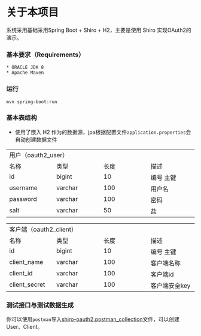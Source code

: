 关于本项目
=================

系统采用基础采用Spring Boot + Shiro + H2，主要是使用 Shiro 实现OAuth2的演示。

### 基本要求（Requirements）

	* ORACLE JDK 8
	* Apache Maven

### 运行

	mvn spring-boot:run

### 基本表结构

* 使用了嵌入 H2 作为的数据源，jpa根据配置文件`application.properties`会自动创建数据文件

<table>
    <tbody>
        <tr class="firstRow">
            <td valign="top" rowspan="1" colspan="4" style="word-break: break-all;">
                用户（oauth2_user）<br/>
            </td>
        </tr>
        <tr>
            <td width="190" valign="top" style="word-break: break-all;">
                名称<br/>
            </td>
            <td width="190" valign="top" style="word-break: break-all;">
                类型<br/>
            </td>
            <td width="190" valign="top" style="word-break: break-all;">
                长度<br/>
            </td>
            <td width="190" valign="top" style="word-break: break-all;">
                描述<br/>
            </td>
        </tr>
        <tr>
            <td width="190" valign="top" style="word-break: break-all;">
                id<br/>
            </td>
            <td width="190" valign="top" style="word-break: break-all;">
                bigint
            </td>
            <td width="190" valign="top" style="word-break: break-all;">
                10
            </td>
            <td width="190" valign="top" style="word-break: break-all;">
                编号 主键<br/>
            </td>
        </tr>
        <tr>
            <td width="190" valign="top" style="word-break: break-all;">
                username<br/>
            </td>
            <td width="190" valign="top" style="word-break: break-all;">
                varchar<br/>
            </td>
            <td width="190" valign="top" style="word-break: break-all;">
                100
            </td>
            <td width="190" valign="top" style="word-break: break-all;">
                用户名<br/>
            </td>
        </tr>
        <tr>
            <td width="190" valign="top" style="word-break: break-all;">
                password<br/>
            </td>
            <td width="190" valign="top" style="word-break: break-all;">
                varchar<br/>
            </td>
            <td width="190" valign="top" style="word-break: break-all;">
                100<br/>
            </td>
            <td width="190" valign="top" style="word-break: break-all;">
                密码<br/>
            </td>
        </tr>
        <tr>
            <td width="190" valign="top" style="word-break: break-all;">
                salt<br/>
            </td>
            <td width="190" valign="top" style="word-break: break-all;">
                varchar
            </td>
            <td width="190" valign="top" style="word-break: break-all;">
                50
            </td>
            <td width="190" valign="top" style="word-break: break-all;">
                盐<br/>
            </td>
        </tr>
    </tbody>
</table>

<table>
    <tbody>
        <tr class="firstRow">
            <td valign="top" rowspan="1" colspan="4" style="word-break: break-all;">
                客户端（oauth2_client）<br/>
            </td>
        </tr>
        <tr>
            <td width="190" valign="top" style="word-break: break-all;">
                名称<br/>
            </td>
            <td width="190" valign="top" style="word-break: break-all;">
                类型<br/>
            </td>
            <td width="190" valign="top" style="word-break: break-all;">
                长度<br/>
            </td>
            <td width="190" valign="top" style="word-break: break-all;">
                描述<br/>
            </td>
        </tr>
        <tr>
            <td width="190" valign="top" style="word-break: break-all;">
                id<br/>
            </td>
            <td width="190" valign="top" style="word-break: break-all;">
                bigint
            </td>
            <td width="190" valign="top" style="word-break: break-all;">
                10
            </td>
            <td width="190" valign="top" style="word-break: break-all;">
                编号 主键<br/>
            </td>
        </tr>
        <tr>
            <td width="190" valign="top" style="word-break: break-all;">
                client_name<br/>
            </td>
            <td width="190" valign="top" style="word-break: break-all;">
                varchar<br/>
            </td>
            <td width="190" valign="top" style="word-break: break-all;">
                100
            </td>
            <td width="190" valign="top" style="word-break: break-all;">
                客户端名称<br/>
            </td>
        </tr>
        <tr>
            <td width="190" valign="top" style="word-break: break-all;">
                client_id<br/>
            </td>
            <td width="190" valign="top" style="word-break: break-all;">
                varchar<br/>
            </td>
            <td width="190" valign="top" style="word-break: break-all;">
                100<br/>
            </td>
            <td width="190" valign="top" style="word-break: break-all;">
                客户端id
            </td>
        </tr>
        <tr>
            <td width="190" valign="top" style="word-break: break-all;">
                client_secret<br/>
            </td>
            <td width="190" valign="top" style="word-break: break-all;">
                varchar
            </td>
            <td width="190" valign="top" style="word-break: break-all;">
                100
            </td>
            <td width="190" valign="top" style="word-break: break-all;">
                客户端安全key
            </td>
        </tr>
    </tbody>
</table>

### 测试接口与测试数据生成
你可以使用`postman`导入[shiro-oauth2.postman_collection](shiro-oauth2.postman_collection.json)文件，可以创建User、Client。